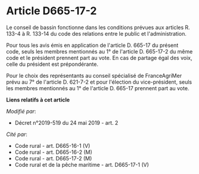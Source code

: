 # Article D665-17-2

Le conseil de bassin fonctionne dans les conditions prévues aux articles R. 133-4 à R. 133-14 du code des relations entre le
public et l'administration.

Pour tous les avis émis en application de l'article D. 665-17 du présent code, seuls les membres mentionnés au 1° de
l'article D. 665-17-2 du même code et le président prennent part au vote. En cas de partage égal des voix, celle du président
est prépondérante.

Pour le choix des représentants au conseil spécialisé de FranceAgriMer prévu au 7° de l'article D. 621-7-2 et pour l'élection
du vice-président, seuls les membres mentionnés au 1° de l'article D. 665-17 prennent part au vote.

**Liens relatifs à cet article**

_Modifié par_:

  - Décret n°2019-519 du 24 mai 2019 - art. 2

_Cité par_:

  - Code rural - art. D665-16-1 (V)
  - Code rural - art. D665-16-2 (M)
  - Code rural - art. D665-17-2 (M)
  - Code rural et de la pêche maritime - art. D665-17-1 (V)
